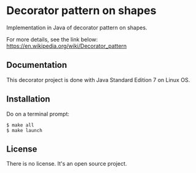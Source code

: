 # Decorator pattern on shapes

Implementation in Java of decorator pattern on shapes.

For more details, see the link below:
https://en.wikipedia.org/wiki/Decorator_pattern

## Documentation

This decorator project is done with Java Standard Edition 7 on Linux OS.

## Installation

Do on a terminal prompt:

```shell
$ make all
$ make launch
```

## License

There is no license. It's an open source project.
